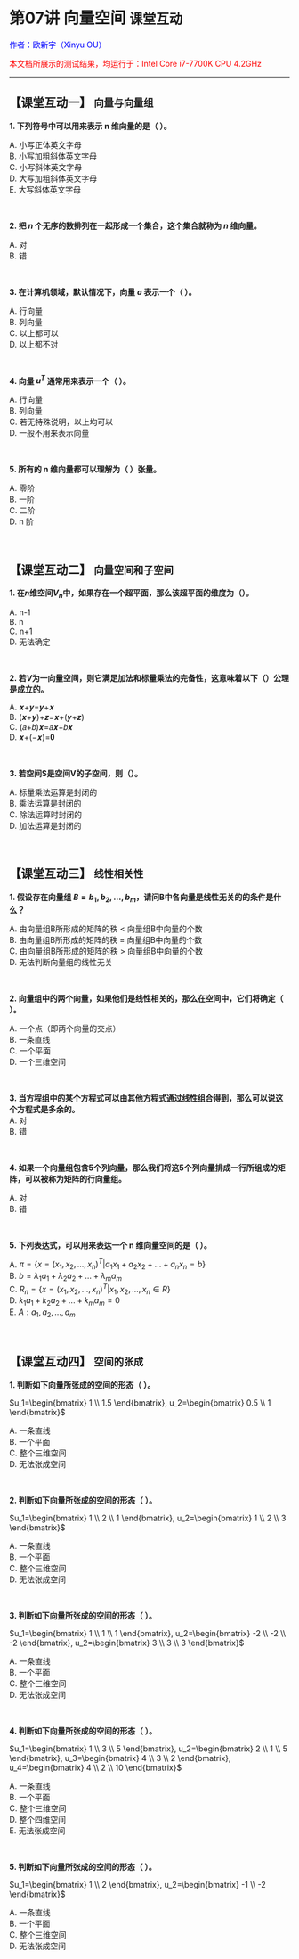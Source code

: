 # **第07讲 向量空间** `课堂互动`

<font color="blue">作者：欧新宇（Xinyu OU）</font>

<font color="red">本文档所展示的测试结果，均运行于：Intel Core i7-7700K CPU 4.2GHz</font>

---

## **【课堂互动一】** `向量与向量组`

**1. 下列符号中可以用来表示 n 维向量的是（ ）。**  

A. 小写正体英文字母  
B. 小写加粗斜体英文字母     
C. 小写斜体英文字母  
D. 大写加粗斜体英文字母  
E. 大写斜体英文字母

</br>

**2. 把 $n$ 个无序的数排列在一起形成一个集合，这个集合就称为 $n$ 维向量。**  

A. 对    
B. 错

<br/>

**3. 在计算机领域，默认情况下，向量 $a$ 表示一个（ ）。**  

A. 行向量    
B. 列向量  
C. 以上都可以  
D. 以上都不对

<br/>

**4. 向量 $u^T$ 通常用来表示一个（ ）。**  

A. 行向量  
B. 列向量  
C. 若无特殊说明，以上均可以  
D. 一般不用来表示向量  

</br>

**5. 所有的 n 维向量都可以理解为（ ）张量。**  

A. 零阶  
B. 一阶     
C. 二阶  
D. n 阶

</br>

## **【课堂互动二】** `向量空间和子空间`

**1. 在$n$维空间$V_n$中，如果存在一个超平面，那么该超平面的维度为（）。**  

A. n-1  
B. n     
C. n+1    
D. 无法确定

</br>

**2. 若$V$为一向量空间，则它满足加法和标量乘法的完备性，这意味着以下（）公理是成立的。**  

A. 𝒙+𝒚=𝒚+𝒙  
B. (𝒙+𝒚)+𝒛=𝒙+(𝒚+𝒛)    
C. (𝑎+𝑏)𝒙=𝑎𝒙+𝑏𝒙   
D. 𝒙+(−𝒙)=𝟎


</br>

**3. 若空间S是空间V的子空间，则（）。**  

A. 标量乘法运算是封闭的  
B. 乘法运算是封闭的       
C. 除法运算时封闭的      
D. 加法运算是封闭的 

</br>

## **【课堂互动三】** `线性相关性`

**1. 假设存在向量组 $B={b_1, b_2, ..., b_m}$，请问B中各向量是线性无关的的条件是什么？**  

A. 由向量组B所形成的矩阵的秩 < 向量组B中向量的个数  
B. 由向量组B所形成的矩阵的秩 = 向量组B中向量的个数     
C. 由向量组B所形成的矩阵的秩 > 向量组B中向量的个数    
D. 无法判断向量组的线性无关

</br>

**2. 向量组中的两个向量，如果他们是线性相关的，那么在空间中，它们将确定（      ）。**  

A. 一个点（即两个向量的交点）  
B. 一条直线  
C. 一个平面    
D. 一个三维空间

</br>

**3. 当方程组中的某个方程式可以由其他方程式通过线性组合得到，那么可以说这个方程式是多余的。**  
A. 对   
B. 错

</br>

**4. 如果一个向量组包含5个列向量，那么我们将这5个列向量排成一行所组成的矩阵，可以被称为矩阵的行向量组。**  

A. 对  
B. 错   

</br>

**5. 下列表达式，可以用来表达一个 n 维向量空间的是（ ）。**  

A. $\pi=\{x=(x_1,x_2,...,x_n)^T|a_1x_1+a_2x_2+...+a_nx_n=b\}$  
B. $b=\lambda_1a_1+\lambda_2a_2+...+\lambda_m a_m$  
C. $R_n=\{x=(x_1,x_2,...,x_n)^T|x_1,x_2,...,x_n \in R \}$  
D. $k_1a_1+k_2a_2+...+k_ma_m=0$  
E. $A:a_1,a_2,...,a_m$

</br>

## **【课堂互动四】** `空间的张成`

**1. 判断如下向量所张成的空间的形态（ ）。**  

$u_1=\begin{bmatrix} 1 \\ 1.5 \end{bmatrix}, u_2=\begin{bmatrix} 0.5 \\ 1 \end{bmatrix}$

A. 一条直线  
B. 一个平面    
C. 整个三维空间  
D. 无法张成空间

</br>

**2. 判断如下向量所张成的空间的形态（ ）。**  

$u_1=\begin{bmatrix} 1 \\ 2 \\ 1 \end{bmatrix}, u_2=\begin{bmatrix} 1 \\ 2 \\ 3 \end{bmatrix}$

A. 一条直线  
B. 一个平面    
C. 整个三维空间  
D. 无法张成空间

</br>

**3. 判断如下向量所张成的空间的形态（ ）。**  

$u_1=\begin{bmatrix} 1 \\ 1 \\ 1 \end{bmatrix}, u_2=\begin{bmatrix} -2 \\ -2 \\ -2 \end{bmatrix}, u_2=\begin{bmatrix} 3 \\ 3 \\ 3 \end{bmatrix}$

A. 一条直线      
B. 一个平面  
C. 整个三维空间  
D. 无法张成空间

</br>

**4. 判断如下向量所张成的空间的形态（ ）。**  

$u_1=\begin{bmatrix} 1 \\ 3 \\ 5 \end{bmatrix}, 
u_2=\begin{bmatrix} 2 \\ 1 \\ 5 \end{bmatrix}, 
u_3=\begin{bmatrix} 4 \\ 3 \\ 2 \end{bmatrix},
u_4=\begin{bmatrix} 4 \\ 2 \\ 10 \end{bmatrix}$

A. 一条直线    
B. 一个平面  
C. 整个三维空间  
D. 整个四维空间  
E. 无法张成空间

</br>

**5. 判断如下向量所张成的空间的形态（ ）。**  

$u_1=\begin{bmatrix} 1 \\ 2 \end{bmatrix}, 
u_2=\begin{bmatrix} -1 \\ -2 \end{bmatrix}$

A. 一条直线     
B. 一个平面  
C. 整个三维空间  
D. 无法张成空间

</br>


```python

```
